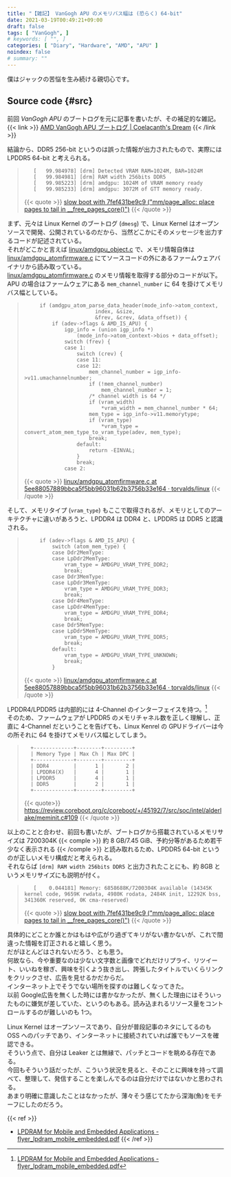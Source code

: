 ```yaml
---
title: "【雑記】 VanGogh APU のメモリバス幅は (恐らく) 64-bit"
date: 2021-03-19T00:49:21+09:00
draft: false
tags: [ "VanGogh", ]
# keywords: [ "", ]
categories: [ "Diary", "Hardware", "AMD", "APU" ]
noindex: false
# summary: ""
---
```


僕はジャックの苦悩を生み続ける親切心です。  

## Source code {#src}

前回 *VanGogh APU* のブートログを元に記事を書いたが、その補足的な雑記。  
{{< link >}} [AMD VanGogh APU ブートログ | Coelacanth's Dream](/posts/2021/03/17/vgh-bootlog/) {{< /link >}}

結論から、DDR5 256-bit というのは誤った情報が出力されたもので、実際には LPDDR5 64-bit と考えられる。  

 >        [   99.984978] [drm] Detected VRAM RAM=1024M, BAR=1024M
 >        [   99.984981] [drm] RAM width 256bits DDR5
 >        [   99.985223] [drm] amdgpu: 1024M of VRAM memory ready
 >        [   99.985233] [drm] amdgpu: 3072M of GTT memory ready.
 >
 > {{< quote >}} [slow boot with 7fef431be9c9 ("mm/page_alloc: place pages to tail in __free_pages_core()")](https://lists.freedesktop.org/archives/amd-gfx/2021-March/060563.html) {{< /quote >}}

まず、元々は Linux Kernel のブートログ (`dmesg`) で、Linux Kernel はオープンソースで開発、公開されているのだから、当然どこかにそのメッセージを出力するコードが記述されている。  
それがどこかと言えば [linux/amdgpu_object.c](https://github.com/torvalds/linux/blob/master/drivers/gpu/drm/amd/amdgpu/amdgpu_object.c) で、メモリ情報自体は [linux/amdgpu_atomfirmware.c](https://github.com/torvalds/linux/blob/master/drivers/gpu/drm/amd/amdgpu/amdgpu_atomfirmware.c) にてソースコードの外にあるファームウェアバイナリから読み取っている。  
[linux/amdgpu_atomfirmware.c](https://github.com/torvalds/linux/blob/master/drivers/gpu/drm/amd/amdgpu/amdgpu_atomfirmware.c) のメモリ情報を取得する部分のコードが以下。APU の場合はファームウェアにある `mem_channel_number` に 64 を掛けてメモリバス幅としている。  

 >        	if (amdgpu_atom_parse_data_header(mode_info->atom_context,
 >        					  index, &size,
 >        					  &frev, &crev, &data_offset)) {
 >        		if (adev->flags & AMD_IS_APU) {
 >        			igp_info = (union igp_info *)
 >        				(mode_info->atom_context->bios + data_offset);
 >        			switch (frev) {
 >        			case 1:
 >        				switch (crev) {
 >        				case 11:
 >        				case 12:
 >        					mem_channel_number = igp_info->v11.umachannelnumber;
 >        					if (!mem_channel_number)
 >        						mem_channel_number = 1;
 >        					/* channel width is 64 */
 >        					if (vram_width)
 >        						*vram_width = mem_channel_number * 64;
 >        					mem_type = igp_info->v11.memorytype;
 >        					if (vram_type)
 >        						*vram_type = convert_atom_mem_type_to_vram_type(adev, mem_type);
 >        					break;
 >        				default:
 >        					return -EINVAL;
 >        				}
 >        				break;
 >        			case 2:
 >
 > {{< quote >}} [linux/amdgpu_atomfirmware.c at 5ee88057889bbca5f5bb96031b62b3756b33e164 · torvalds/linux](https://github.com/torvalds/linux/blob/5ee88057889bbca5f5bb96031b62b3756b33e164/drivers/gpu/drm/amd/amdgpu/amdgpu_atomfirmware.c) {{< /quote >}}

そして、メモリタイプ (`vram_type`) もここで取得されるが、メモリとしてのアーキテクチャに違いがあろうと、LPDDR4 は DDR4 と、LPDDR5 は DDR5 と認識される。  

 >        	if (adev->flags & AMD_IS_APU) {
 >        		switch (atom_mem_type) {
 >        		case Ddr2MemType:
 >        		case LpDdr2MemType:
 >        			vram_type = AMDGPU_VRAM_TYPE_DDR2;
 >        			break;
 >        		case Ddr3MemType:
 >        		case LpDdr3MemType:
 >        			vram_type = AMDGPU_VRAM_TYPE_DDR3;
 >        			break;
 >        		case Ddr4MemType:
 >        		case LpDdr4MemType:
 >        			vram_type = AMDGPU_VRAM_TYPE_DDR4;
 >        			break;
 >        		case Ddr5MemType:
 >        		case LpDdr5MemType:
 >        			vram_type = AMDGPU_VRAM_TYPE_DDR5;
 >        			break;
 >        		default:
 >        			vram_type = AMDGPU_VRAM_TYPE_UNKNOWN;
 >        			break;
 >        		}
 >
 > {{< quote >}} [linux/amdgpu_atomfirmware.c at 5ee88057889bbca5f5bb96031b62b3756b33e164 · torvalds/linux](https://github.com/torvalds/linux/blob/5ee88057889bbca5f5bb96031b62b3756b33e164/drivers/gpu/drm/amd/amdgpu/amdgpu_atomfirmware.c) {{< /quote >}}

LPDDR4/LPDDR5 は内部的には 4-Channel のインターフェイスを持つ。[^lpddr4_5]  
そのため、ファームウェアが LPDDR5 のメモリチャネル数を正しく理解し、正直に 4-Channel だということを告げても、Linux Kenrel の GPUドライバーは今の所それに 64 を掛けてメモリバス幅としてしまう。  

 >       +-------------+--------+---------+
 >       | Memory Type | Max Ch | Max DPC |
 >       +-------------+--------+---------+
 >       | DDR4        |      1 |       2 |
 >       | LPDDR4(X)   |      4 |       1 |
 >       | LPDDR5      |      4 |       1 |
 >       | DDR5        |      2 |       1 |
 >       +-------------+--------+---------+
 >
 > {{< quote>}} <https://review.coreboot.org/c/coreboot/+/45192/7/src/soc/intel/alderlake/meminit.c#109> {{< /quote >}}

[^lpddr4_5]: [LPDRAM for Mobile and Embedded Applications - flyer_lpdram_mobile_embedded.pdf](https://media-www.micron.com/-/media/client/global/documents/products/product-flyer/flyer_lpdram_mobile_embedded.pdf?rev=2c45263239f84c7c84981870a06bb8b2)

以上のことと合わせ、前回も書いたが、ブートログから搭載されているメモリサイズは 7200304K {{< comple >}} 約 8 GB/7.45 GiB、予約分等があるため若干少なく表示される {{< /comple >}} と読み取れるため、LPDDR5 64-bit というのが正しいメモリ構成だと考えられる。  
それならば `[drm] RAM width 256bits DDR5` と出力されたことにも、約 8GB というメモリサイズにも説明が付く。  

 >        [    0.044181] Memory: 6858688K/7200304K available (14345K kernel code, 9659K rwdata, 4980K rodata, 2484K init, 12292K bss, 341360K reserved, 0K cma-reserved)
 >
 > {{< quote >}} [slow boot with 7fef431be9c9 ("mm/page_alloc: place pages to tail in __free_pages_core()")](https://lists.freedesktop.org/archives/amd-gfx/2021-March/060563.html) {{< /quote >}}

具体的にどことか誰とかはもはや広がり過ぎてキリがない書かないが、これで間違った情報を訂正されると嬉しく思う。  
だがほとんどはされないだろう、とも思う。  
何故なら、今や重要なのは少ない文字数と画像でどれだけリプライ、リツイート、いいねを稼ぎ、興味を引くよう抜き出し、誇張したタイトルでいくらリンクをクリックさせ、広告を見せるかだからだ。  
インターネット上でそうでない場所を探すのは難しくなってきた。  
以前 Google広告を無くした時には書かなかったが、無くした理由にはそういったものに嫌気が差していた、というのもある。読み込まれるリソース量をコントロールするのが難しいのも 1つ。  

Linux Kernel はオープンソースであり、自分が普段記事のネタにしてるのも OSS へのパッチであり、インターネットに接続されていれば誰でもソースを確認できる。  
そういう点で、自分は Leaker とは無縁で、パッチとコードを眺める存在である。  
今回もそういう話だったが、こういう状況を見ると、そのことに興味を持って調べて、整理して、発信することを楽しんでるのは自分だけではないかと思わされる。  
あまり明確に意識したことはなかったが、薄々そう感じてたから深海(魚)をモチーフにしたのだろう。  

{{< ref >}}
 * [LPDRAM for Mobile and Embedded Applications - flyer_lpdram_mobile_embedded.pdf](https://media-www.micron.com/-/media/client/global/documents/products/product-flyer/flyer_lpdram_mobile_embedded.pdf?rev=2c45263239f84c7c84981870a06bb8b2)
{{< /ref >}}
